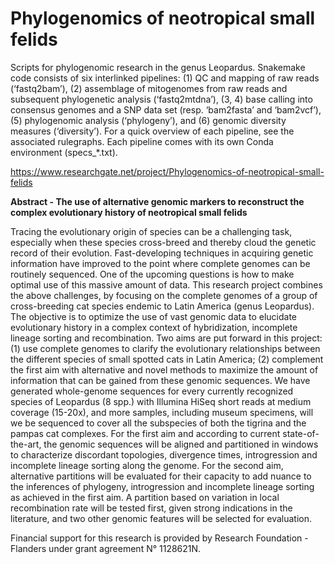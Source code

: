 # Phylogenomics of neotropical small felids
Scripts for phylogenomic research in the genus Leopardus. 
Snakemake code consists of six interlinked pipelines: (1) QC and mapping of raw reads (‘fastq2bam’), (2) assemblage of mitogenomes from raw reads and subsequent phylogenetic analysis (‘fastq2mtdna’), (3, 4) base calling into consensus genomes and a SNP data set (resp. ‘bam2fasta’ and ‘bam2vcf’), (5) phylogenomic analysis (‘phylogeny’), and (6) genomic diversity measures (‘diversity’). For a quick overview of each pipeline, see the associated rulegraphs. Each pipeline comes with its own Conda environment (specs_\*.txt).

https://www.researchgate.net/project/Phylogenomics-of-neotropical-small-felids

**Abstract - The use of alternative genomic markers to reconstruct the complex evolutionary history of neotropical small felids**

Tracing the evolutionary origin of species can be a challenging task, especially when these species cross-breed and thereby cloud the genetic record of their evolution. Fast-developing techniques in acquiring genetic information have improved to the point where complete genomes can be routinely sequenced. One of the upcoming questions is how to make optimal use of this massive amount of data. This research project combines the above challenges, by focusing on the complete genomes of a group of cross-breeding cat species endemic to Latin America (genus Leopardus). The objective is to optimize the use of vast genomic data to elucidate evolutionary history in a complex context of hybridization, incomplete lineage sorting and recombination. Two aims are put forward in this project: (1) use complete genomes to clarify the evolutionary relationships between the different species of small spotted cats in Latin America; (2) complement the first aim with alternative and novel methods to maximize the amount of information that can be gained from these genomic sequences. We have generated whole-genome sequences for every currently recognized species of Leopardus (8 spp.) with Illumina HiSeq short reads at medium coverage (15-20x), and more samples, including museum specimens, will we be sequenced to cover all the subspecies of both the tigrina and the pampas cat complexes. For the first aim and according to current state-of-the-art, the genomic sequences will be aligned and partitioned in windows to characterize discordant topologies, divergence times, introgression and incomplete lineage sorting along the genome. For the second aim, alternative partitions will be evaluated for their capacity to add nuance to the inferences of phylogeny, introgression and incomplete lineage sorting as achieved in the first aim. A partition based on variation in local recombination rate will be tested first, given strong indications in the literature, and two other genomic features will be selected for evaluation.

Financial support for this research is provided by Research Foundation - Flanders under grant agreement N° 1128621N.
